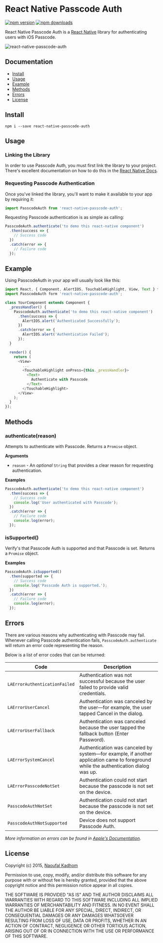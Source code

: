 # React Native Passcode Auth

[![npm version](https://img.shields.io/npm/v/react-native-passcode-auth.svg?style=flat-square)](https://www.npmjs.com/package/react-native-passcode-auth)
[![npm downloads](https://img.shields.io/npm/dm/react-native-passcode-auth.svg?style=flat-square)](https://www.npmjs.com/package/react-native-passcode-auth)

React Native Passcode Auth is a [React Native](http://facebook.github.io/react-native/) library for authenticating users with iOS Passcode.

![react-native-passcode-auth](https://cloud.githubusercontent.com/assets/1627824/12255178/ed7b46e2-b8be-11e5-8552-f7b60959b43c.gif)

## Documentation
- [Install](https://github.com/naoufal/react-native-passcode-authd#install)
- [Usage](https://github.com/naoufal/react-native-passcode-auth#usage)
- [Example](https://github.com/naoufal/react-native-passcode-auth#example)
- [Methods](https://github.com/naoufal/react-native-passcode-auth#methods)
- [Errors](https://github.com/naoufal/react-native-passcode-auth#errors)
- [License](https://github.com/naoufal/react-native-passcode-auth#license)

## Install
```shell
npm i --save react-native-passcode-auth
```

## Usage
### Linking the Library
In order to use Passcode Auth, you must first link the library to your project.  There's excellent documentation on how to do this in the [React Native Docs](http://facebook.github.io/react-native/docs/linking-libraries-ios.html#content).

### Requesting Passcode Authentication
Once you've linked the library, you'll want to make it available to your app by requiring it:

```js
import PasscodeAuth from 'react-native-passcode-auth';
```

Requesting Passcode authentication is as simple as calling:
```js
PasscodeAuth.authenticate('to demo this react-native component')
  .then(success => {
    // Success code
  })
  .catch(error => {
    // Failure code
  });
```

## Example
Using PasscodeAuth in your app will usually look like this:
```js
import React, { Component, AlertIOS, TouchableHighlight, View, Text } from 'react-native';
import PasscodeAuth form 'react-native-passcode-auth';

class YourComponent extends Component {
  _pressHandler() {
    PasscodeAuth.authenticate('to demo this react-native component')
      .then(success => {
        AlertIOS.alert('Authenticated Successfully');
      })
      .catch(error => {
        AlertIOS.alert('Authentication Failed');
      });
  }

  render() {
    return (
      <View>
        ...
        <TouchableHighlight onPress={this._pressHandler}>
          <Text>
            Authenticate with Passcode
          </Text>
        </TouchableHighlight>
      </View>
    );
  }
});
```

## Methods
### authenticate(reason)
Attempts to authenticate with Passcode.
Returns a `Promise` object.

__Arguments__
- `reason` - An _optional_ `String` that provides a clear reason for requesting authentication.

__Examples__
```js
PasscodeAuth.authenticate('to demo this react-native component')
  .then(success => {
    // Success code
    console.log('User authenticated with Passcode');
  })
  .catch(error => {
    // Failure code
    console.log(error);
  });
```

### isSupported()
Verify's that Passcode Auth is supported and that Passcode is set.
Returns a `Promise` object.

__Examples__
```js
PasscodeAuth.isSupported()
  .then(supported => {
    // Success code
    console.log('Passcode Auth is supported.');
  })
  .catch(error => {
    // Failure code
    console.log(error);
  });
```

## Errors
There are various reasons why authenticating with Passcode may fail.  Whenever calling Passcode authentication fails, `PasscodeAuth.authenticate` will return an error code representing the reason.

Below is a list of error codes that can be returned:

| Code | Description |
|---|---|
| `LAErrorAuthenticationFailed` | Authentication was not successful because the user failed to provide valid credentials. |
| `LAErrorUserCancel` | Authentication was canceled by the user—for example, the user tapped Cancel in the dialog. |
| `LAErrorUserFallback` | Authentication was canceled because the user tapped the fallback button (Enter Password). |
| `LAErrorSystemCancel` | Authentication was canceled by system—for example, if another application came to foreground while the authentication dialog was up. |
| `LAErrorPasscodeNotSet` | Authentication could not start because the passcode is not set on the device. |
| `PasscodeAuthNotSet` | Authentication could not start because the passcode is not set on the device. |
| `PasscodeAuthNotSupported` | Device does not support Passcode Auth. |

_More information on errors can be found in [Apple's Documentation](https://developer.apple.com/library/prerelease/ios/documentation/LocalAuthentication/Reference/LAContext_Class/index.html#//apple_ref/c/tdef/LAError)._

## License
Copyright (c) 2015, [Naoufal Kadhom](http://naoufal.com/)

Permission to use, copy, modify, and/or distribute this software for any purpose with or without fee is hereby granted, provided that the above copyright notice and this permission notice appear in all copies.

THE SOFTWARE IS PROVIDED "AS IS" AND THE AUTHOR DISCLAIMS ALL WARRANTIES WITH REGARD TO THIS SOFTWARE INCLUDING ALL IMPLIED WARRANTIES OF MERCHANTABILITY AND FITNESS. IN NO EVENT SHALL THE AUTHOR BE LIABLE FOR ANY SPECIAL, DIRECT, INDIRECT, OR CONSEQUENTIAL DAMAGES OR ANY DAMAGES WHATSOEVER RESULTING FROM LOSS OF USE, DATA OR PROFITS, WHETHER IN AN ACTION OF CONTRACT, NEGLIGENCE OR OTHER TORTIOUS ACTION, ARISING OUT OF OR IN CONNECTION WITH THE USE OR PERFORMANCE OF THIS SOFTWARE.
